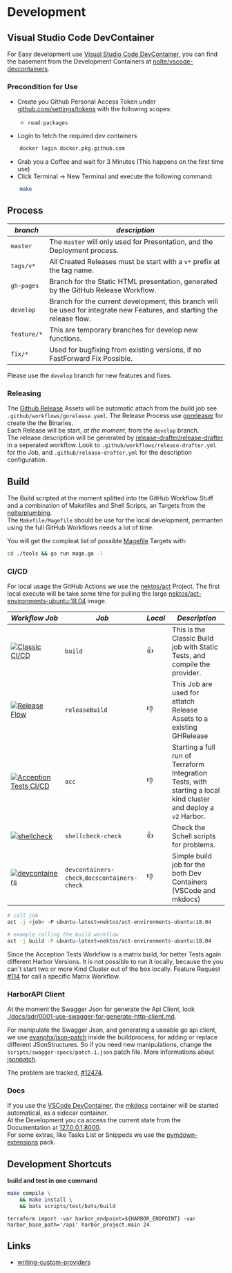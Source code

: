 # Development

## Visual Studio Code DevContainer

For Easy development use [Visual Studio Code DevContainer](https://code.visualstudio.com/docs/remote/containers), you can find the basement from the Development Containers at [nolte/vscode-devcontainers](https://github.com/nolte/vscode-devcontainers).

### Precondition for Use

* Create you Github Personal Access Token under [github.com/settings/tokens](https://github.com/settings/tokens) with the following scopes:
    * `read:packages`

* Login to fetch the required dev containers

```sh
    docker login docker.pkg.github.com
```

* Grab you a Coffee and wait for 3 Minutes (This happens on the first time use)
* Click Terminal -> New Terminal and execute the following command:

```sh
    make
```

## Process

| *branch*            | *description*                                                                                                           |
|---------------------|-------------------------------------------------------------------------------------------------------------------------|
| ```master```        | The ```master``` will only used for Presentation, and the Deployment process.                                           |
| ```tags/v*```       | All Created Releases must be start with a `v*` prefix at the tag name.                                                  |
| ```gh-pages```      | Branch for the Static HTML presentation, generated by the GitHub Release Workflow.                                      |
| ```develop```       | Branch for the current development, this branch will be used for integrate new Features, and starting the release flow. |
| ```feature/*```     | This are temporary branches for develop new functions.                                                                  |
| ```fix/*```         | Used for bugfixing from existing versions, if no FastForward Fix Possible.                                              |

Please use the ```develop``` branch for new features and fixes.

### Releasing

The [Github Release](https://github.com/nolte/terraform-provider-harbor/releases) Assets will be automatic attach from the build job see ```.github/workflows/gorelease.yaml```. The Release Process use [goreleaser](https://goreleaser.com/) for create the the Binaries.  
Each Release will be start, *at the moment*, from the ```develop``` branch.  
The release description will be generated by [release-drafter/release-drafter](https://github.com/release-drafter/release-drafter) in a seperated workflow. Look to ``.github/workflows/release-drafter.yml`` for the Job, and ``.github/release-drafter.yml`` for the description configuration.

## Build

The Build scripted at the moment splitted into the GitHub Workflow Stuff and a combination of Makefiles and Shell Scripts, an Targets from the [nolte/plumbing](https://github.com/nolte/plumbing).  
The ``Makefile/Magefile`` should be use for the local development, permanten using the full GitHub Workflows needs a lot of time.

You will get the compleat list of possible [Magefile](https://magefile.org/magefiles/) Targets with:

```sh
cd ./tools && go run mage.go -l
```

### CI/CD

For local usage the GitHub Actions we use the [nektos/act](https://github.com/nektos/act) Project.
The first local execute will be take some time for pulling the large [nektos/act-environments-ubuntu:18.04](https://hub.docker.com/r/nektos/act-environments-ubuntu/tags) image.

| *Workflow Job*                                                                                                                                                                                                                          | *Job*                                        | *Local* | *Description*                                                                                                      |
|-----------------------------------------------------------------------------------------------------------------------------------------------------------------------------------------------------------------------------------------|----------------------------------------------|---------|--------------------------------------------------------------------------------------------------------------------|
| [![Classic CI/CD](https://github.com/nolte/terraform-provider-harbor/workflows/Classic%20CI/CD/badge.svg)](https://github.com/nolte/terraform-provider-harbor/actions?query=workflow%3A%22Classic+CI%2FCD%22)                           | `build`                                      | 👍       | This is the Classic Build job with Static Tests, and compile the provider.                                         |
| [![Release Flow](https://github.com/nolte/terraform-provider-harbor/workflows/Release%20Flow/badge.svg)](https://github.com/nolte/terraform-provider-harbor/actions?query=workflow%3A%22Release+Flow%22)                                | `releaseBuild`                               | 👎       | This Job are used for attatch Release Assets to a existing GHRelease                                               |
| [![Acception Tests CI/CD](https://github.com/nolte/terraform-provider-harbor/workflows/Acception%20Tests%20CI/CD/badge.svg)](https://github.com/nolte/terraform-provider-harbor/actions?query=workflow%3A%22Acception+Tests+CI%2FCD%22) | `acc`                                        | 👎       | Starting a full run of Terraform Integration Tests, with starting a local kind cluster and deploy a `v2` Harbor.   |
| [![shellcheck](https://github.com/nolte/terraform-provider-harbor/workflows/shellcheck/badge.svg)](https://github.com/nolte/terraform-provider-harbor/actions?query=workflow%3Ashellcheck)                                              | `shellcheck-check`                           | 👍       | Check the Schell scripts for problems.                                                                             |
| [![devcontainers](https://github.com/nolte/terraform-provider-harbor/workflows/devcontainers/badge.svg)](https://github.com/nolte/terraform-provider-harbor/actions?query=workflow%3Adevcontainers)                                     | `devcontainers-check`,`docscontainers-check` | 👎       | Simple build job for the both Dev Containers (VSCode and mkdocs)                                                   |

```bash
# call job
act -j <job> -P ubuntu-latest=nektos/act-environments-ubuntu:18.04

# example calling the build workflow
act -j build -P ubuntu-latest=nektos/act-environments-ubuntu:18.04
```

Since the Acception Tests Workflow is a matrix build, for better Tests again different Harbor Versions. It is not possible to run it locally, because the you can`t start two or more Kind Cluster out of the box locally. Feature Request [#114](https://github.com/nektos/act/issues/114) for call a specific Matrix Workflow.


### HarborAPI Client

At the moment the Swagger Json for generate the Api Client, look [./docs/adr/0001-use-swagger-for-generate-http-client.md](https://github.com/nolte/terraform-provider-harbor/blob/develop/docs/adr/0001-use-swagger-for-generate-http-client.md).

For manipulate the Swagger Json, and generating a useable go api client, we use [evanphx/json-patch](https://github.com/evanphx/json-patch) inside the buildprocess, for adding or replace different JSonStructures. So if you need new manipulations, change the `scripts/swagger-specs/patch.1.json` patch file. More informations about [jsonpatch](http://jsonpatch.com/).

The problem are tracked, [#12474](https://github.com/goharbor/harbor/issues/12474).

### Docs

If you use the [VSCode DevContainer](#visual-studio-code-devcontainer), the [mkdocs](https://www.mkdocs.org/) container will be started automatical, as a sidecar container.  
At the Development you ca access the current state from the Documentation at [127.0.0.1:8000](http://127.0.0.1:8000/).  
For some extras, like Tasks List or Snippeds we use the [pymdown-extensions](https://facelessuser.github.io/pymdown-extensions/extensions/tasklist/) pack.


## Development Shortcuts

**build and test in one command**

```sh
make compile \
    && make install \
    && bats scripts/test/bats/build
```

```
terraform import -var harbor_endpoint=${HARBOR_ENDPOINT} -var harbor_base_path='/api' harbor_project.main 24
```

## Links

* [writing-custom-providers](https://www.terraform.io/docs/extend/writing-custom-providers.html)
